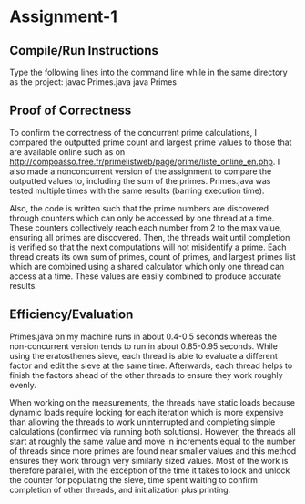 # Assignment-1

## Compile/Run Instructions
Type the following lines into the command line while in the same directory as the project:
javac Primes.java
java Primes

## Proof of Correctness
To confirm the correctness of the concurrent prime calculations, I compared the outputted prime count and largest prime values to those that are available online such as on http://compoasso.free.fr/primelistweb/page/prime/liste_online_en.php. I also made a nonconcurrent version of the assignment to compare the outputted values to, including the sum of the primes. Primes.java was tested multiple times with the same results (barring execution time).

Also, the code is written such that the prime numbers are discovered through counters which can only be accessed by one thread at a time. These counters collectively reach each number from 2 to the max value, ensuring all primes are discovered. Then, the threads wait until completion is verified so that the next computations will not misidentify a prime. Each thread creats its own sum of primes, count of primes, and largest primes list which are combined using a shared calculator which only one thread can access at a time. These values are easily combined to produce accurate results.

## Efficiency/Evaluation
Primes.java on my machine runs in about 0.4-0.5 seconds whereas the non-concurrent version tends to run in about 0.85-0.95 seconds. While using the eratosthenes sieve, each thread is able to evaluate a different factor and edit the sieve at the same time. Afterwards, each thread helps to finish the factors ahead of the other threads to ensure they work roughly evenly.

When working on the measurements, the threads have static loads because dynamic loads require locking for each iteration which is more expensive than allowing the threads to work uninterrupted and completing simple calculations (confirmed via running both solutions). However, the threads all start at roughly the same value and move in increments equal to the number of threads since more primes are found near smaller values and this method ensures they work through very similarly sized values. Most of the work is therefore parallel, with the exception of the time it takes to lock and unlock the counter for populating the sieve, time spent waiting to confirm completion of other threads, and initialization plus printing.
